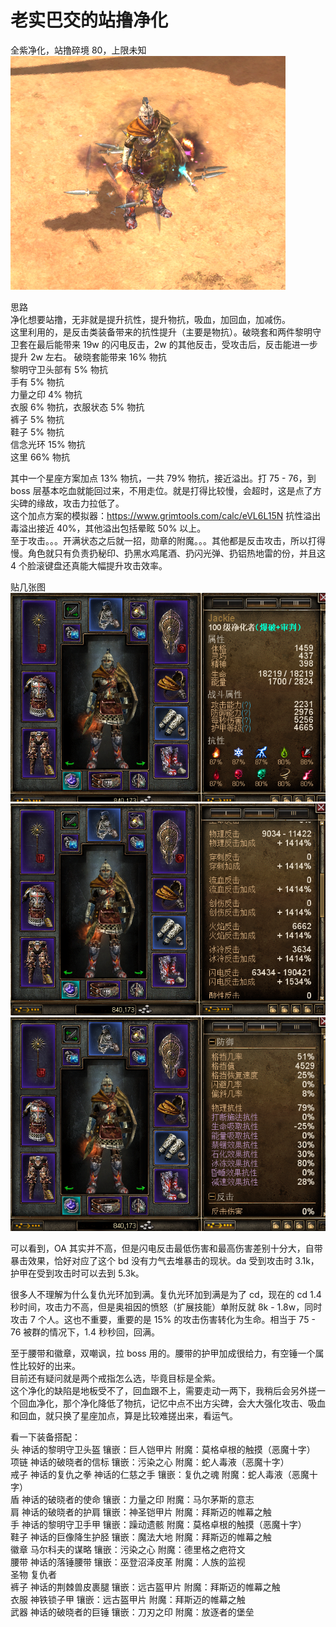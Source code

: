 # 老实巴交的站撸净化

全紫净化，站撸碎境 80，上限未知  
![图片](./pic-01.png)

思路  
净化想要站撸，无非就是提升抗性，提升物抗，吸血，加回血，加减伤。  
这里利用的，是反击类装备带来的抗性提升（主要是物抗）。破晓套和两件黎明守卫套在最后能带来 19w 的闪电反击，2w 的其他反击，受攻击后，反击能进一步提升 2w 左右。
破晓套能带来 16% 物抗  
黎明守卫头部有 5% 物抗  
手有 5% 物抗  
力量之印 4% 物抗  
衣服 6% 物抗，衣服状态 5% 物抗  
裤子 5% 物抗  
鞋子 5% 物抗  
信念光环 15% 物抗  
这里 66% 物抗

其中一个星座方案加点 13% 物抗，一共 79% 物抗，接近溢出。打 75 - 76，到 boss 层基本吃血就能回过来，不用走位。就是打得比较慢，会超时，这是点了方尖碑的缘故，攻击力拉低了。  
这个加点方案的模拟器：https://www.grimtools.com/calc/eVL6L15N
抗性溢出毒溢出接近 40%，其他溢出包括晕眩 50% 以上。  
至于攻击。。。开满状态之后就一招，勋章的附魔。。。其他都是反击攻击，所以打得慢。角色就只有负责扔秘印、扔黑水鸡尾酒、扔闪光弹、扔铝热地雷的份，并且这 4 个脸滚键盘还真能大幅提升攻击效率。

贴几张图  
![图片](./pic-02.png)  
![图片](./pic-03.png)  
![图片](./pic-04.png)  

可以看到，OA 其实并不高，但是闪电反击最低伤害和最高伤害差别十分大，自带暴击效果，恰好对应了这个 bd 没有力气去堆暴击的现状。da 受到攻击时 3.1k，护甲在受到攻击时可以去到 5.3k。

很多人不理解为什么复仇光环加到满。复仇光环加到满是为了 cd，现在的 cd 1.4 秒时间，攻击力不高，但是奥祖因的愤怒（扩展技能）单附反就 8k - 1.8w，同时攻击 7 个人。这也不重要，重要的是 15% 的攻击伤害转化为生命。相当于 75 - 76 被群的情况下，1.4 秒秒回，回满。

至于腰带和徽章，双嘲讽，拉 boss 用的。腰带的护甲加成很给力，有空锤一个属性比较好的出来。  
目前还有疑问就是两个戒指怎么选，毕竟目标是全紫。  
这个净化的缺陷是地板受不了，回血跟不上，需要走动一两下，我稍后会另外搓一个回血净化，那个净化降低了物抗，记忆中点不出方尖碑，会大大强化攻击、吸血和回血，就只换了星座加点，算是比较难搓出来，看运气。

看一下装备搭配：  
头 神话的黎明守卫头盔 镶嵌：巨人铠甲片 附魔：莫格卓根的触摸（恶魔十字）  
项链 神话的破晓者的信标 镶嵌：污染之心 附魔：蛇人毒液（恶魔十字）  
戒子 神话的复仇之拳 神话的仁慈之手 镶嵌：复仇之魂 附魔：蛇人毒液（恶魔十字）  
盾 神话的破晓者的使命 镶嵌：力量之印 附魔：马尔茅斯的意志  
肩 神话的破晓者的护肩 镶嵌：神圣铠甲片 附魔：拜斯迈的帷幕之触  
手 神话的黎明守卫手甲 镶嵌：躁动遗骸 附魔：莫格卓根的触摸（恶魔十字）  
鞋子 神话的巨像降生护胫 镶嵌：魔法大地 附魔：拜斯迈的帷幕之触  
徽章 马尔科夫的谋略 镶嵌：污染之心 附魔：德里格之疤符文  
腰带 神话的落锤腰带 镶嵌：巫登沼泽皮革 附魔：人族的监视  
圣物 复仇者  
裤子 神话的荆棘兽皮裹腿 镶嵌：远古盔甲片 附魔：拜斯迈的帷幕之触  
衣服 神铁锁子甲 镶嵌：远古盔甲片 附魔：拜斯迈的帷幕之触  
武器 神话的破晓者的巨锤 镶嵌：刀刃之印 附魔：放逐者的堡垒